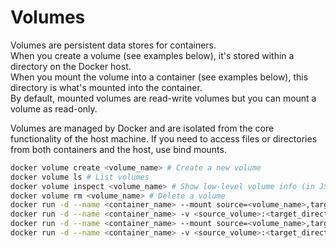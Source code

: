 # Volumes
Volumes are persistent data stores for containers.  
When you create a volume (see examples below), it's stored within a directory on the Docker host.  
When you mount the volume into a container (see examples below), this directory is what's mounted into the container.  
By default, mounted volumes are read-write volumes but you can mount a volume as read-only.

Volumes are managed by Docker and are isolated from the core functionality of the host machine.
If you need to access files or directories from both containers and the host, use bind mounts.  
```bash
docker volume create <volume_name> # Create a new volume
docker volume ls # List volumes
docker volume inspect <volume_name> # Show low-level volume info (in JSON format)
docker volume rm <volume_name> # Delete a volume
docker run -d --name <container_name> --mount source=<volume_name>,target=<directory> <image_name> # Start a detached container with a volume
docker run -d --name <container_name> -v <source_volume>:<target_directory> <image_name> # Shortest way to start a detached container with a volume
docker run -d --name <container_name> --mount source=<volume_name>,target=<directory>, readonly <image_name> # Start a detached detached container with a read-only volume
docker run -d --name <container_name> -v <source_volume>:<target_directory>:ro <image_name> # Shortest way to start a detached container with a read-only volume
```
